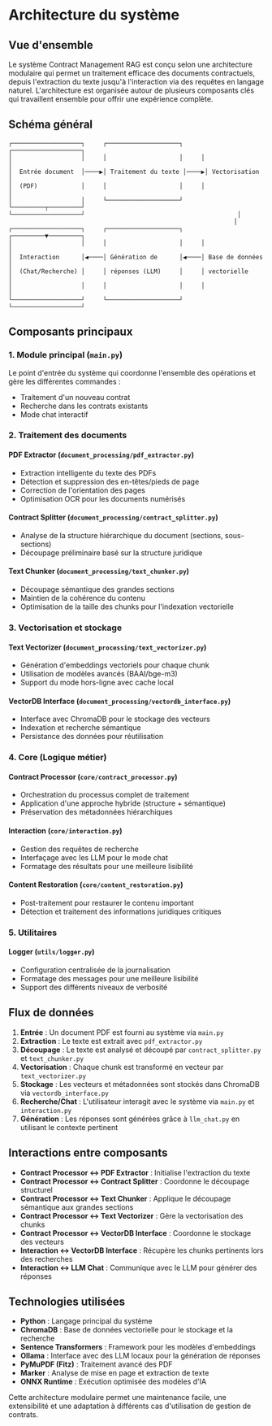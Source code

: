# Architecture du système

## Vue d'ensemble

Le système Contract Management RAG est conçu selon une architecture modulaire qui permet un traitement efficace des documents contractuels, depuis l'extraction du texte jusqu'à l'interaction via des requêtes en langage naturel. L'architecture est organisée autour de plusieurs composants clés qui travaillent ensemble pour offrir une expérience complète.

## Schéma général

```
┌───────────────────┐     ┌────────────────────┐     ┌───────────────────┐
│                   │     │                    │     │                   │
│  Entrée document  │────▶│ Traitement du texte │────▶│ Vectorisation     │
│  (PDF)            │     │                    │     │                   │
│                   │     └────────────────────┘     └─────────┬─────────┘
└───────────────────┘                                          │
                                                              │
┌───────────────────┐     ┌────────────────────┐     ┌─────────▼─────────┐
│                   │     │                    │     │                   │
│  Interaction      │◀────│ Génération de      │◀────│ Base de données   │
│  (Chat/Recherche) │     │ réponses (LLM)     │     │ vectorielle       │
│                   │     │                    │     │                   │
└───────────────────┘     └────────────────────┘     └───────────────────┘
```

## Composants principaux

### 1. Module principal (`main.py`)

Le point d'entrée du système qui coordonne l'ensemble des opérations et gère les différentes commandes :
- Traitement d'un nouveau contrat
- Recherche dans les contrats existants
- Mode chat interactif

### 2. Traitement des documents

#### PDF Extractor (`document_processing/pdf_extractor.py`)
- Extraction intelligente du texte des PDFs
- Détection et suppression des en-têtes/pieds de page
- Correction de l'orientation des pages
- Optimisation OCR pour les documents numérisés

#### Contract Splitter (`document_processing/contract_splitter.py`)
- Analyse de la structure hiérarchique du document (sections, sous-sections)
- Découpage préliminaire basé sur la structure juridique

#### Text Chunker (`document_processing/text_chunker.py`)
- Découpage sémantique des grandes sections
- Maintien de la cohérence du contenu
- Optimisation de la taille des chunks pour l'indexation vectorielle

### 3. Vectorisation et stockage

#### Text Vectorizer (`document_processing/text_vectorizer.py`)
- Génération d'embeddings vectoriels pour chaque chunk
- Utilisation de modèles avancés (BAAI/bge-m3)
- Support du mode hors-ligne avec cache local

#### VectorDB Interface (`document_processing/vectordb_interface.py`)
- Interface avec ChromaDB pour le stockage des vecteurs
- Indexation et recherche sémantique
- Persistance des données pour réutilisation

### 4. Core (Logique métier)

#### Contract Processor (`core/contract_processor.py`)
- Orchestration du processus complet de traitement
- Application d'une approche hybride (structure + sémantique)
- Préservation des métadonnées hiérarchiques

#### Interaction (`core/interaction.py`)
- Gestion des requêtes de recherche
- Interfaçage avec les LLM pour le mode chat
- Formatage des résultats pour une meilleure lisibilité

#### Content Restoration (`core/content_restoration.py`)
- Post-traitement pour restaurer le contenu important
- Détection et traitement des informations juridiques critiques

### 5. Utilitaires

#### Logger (`utils/logger.py`)
- Configuration centralisée de la journalisation
- Formatage des messages pour une meilleure lisibilité
- Support des différents niveaux de verbosité

## Flux de données

1. **Entrée** : Un document PDF est fourni au système via `main.py`
2. **Extraction** : Le texte est extrait avec `pdf_extractor.py`
3. **Découpage** : Le texte est analysé et découpé par `contract_splitter.py` et `text_chunker.py`
4. **Vectorisation** : Chaque chunk est transformé en vecteur par `text_vectorizer.py`
5. **Stockage** : Les vecteurs et métadonnées sont stockés dans ChromaDB via `vectordb_interface.py`
6. **Recherche/Chat** : L'utilisateur interagit avec le système via `main.py` et `interaction.py`
7. **Génération** : Les réponses sont générées grâce à `llm_chat.py` en utilisant le contexte pertinent

## Interactions entre composants

- **Contract Processor ↔ PDF Extractor** : Initialise l'extraction du texte
- **Contract Processor ↔ Contract Splitter** : Coordonne le découpage structurel
- **Contract Processor ↔ Text Chunker** : Applique le découpage sémantique aux grandes sections
- **Contract Processor ↔ Text Vectorizer** : Gère la vectorisation des chunks
- **Contract Processor ↔ VectorDB Interface** : Coordonne le stockage des vecteurs
- **Interaction ↔ VectorDB Interface** : Récupère les chunks pertinents lors des recherches
- **Interaction ↔ LLM Chat** : Communique avec le LLM pour générer des réponses

## Technologies utilisées

- **Python** : Langage principal du système
- **ChromaDB** : Base de données vectorielle pour le stockage et la recherche
- **Sentence Transformers** : Framework pour les modèles d'embeddings
- **Ollama** : Interface avec des LLM locaux pour la génération de réponses
- **PyMuPDF (Fitz)** : Traitement avancé des PDF
- **Marker** : Analyse de mise en page et extraction de texte
- **ONNX Runtime** : Exécution optimisée des modèles d'IA

Cette architecture modulaire permet une maintenance facile, une extensibilité et une adaptation à différents cas d'utilisation de gestion de contrats. 